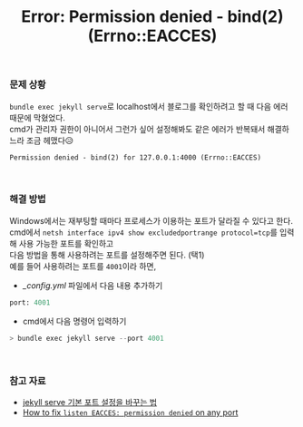﻿---
toc: true
title:  "Error: Permission denied - bind(2) (Errno::EACCES)"
last_modified_at:   2023-06-01
categories : Study
excerpt: ""
image: ""
sitemap :
  changefreq : weekly
  priority : 1.0
use_math: true
published: true
---

### 문제 상황
`bundle exec jekyll serve`로 localhost에서 블로그를 확인하려고 할 때 다음 에러 때문에 막혔었다.<br>
cmd가 관리자 권한이 아니어서 그런가 싶어 설정해봐도 같은 에러가 반복돼서 해결하느라 조금 헤맸다😥<br>
```
Permission denied - bind(2) for 127.0.0.1:4000 (Errno::EACCES)
```
<br>

### 해결 방법
Windows에서는 재부팅할 때마다 프로세스가 이용하는 포트가 달라질 수 있다고 한다.<br>
cmd에서 `netsh interface ipv4 show excludedportrange protocol=tcp`를 입력해 사용 가능한 포트를 확인하고<br>
다음 방법을 통해 사용하려는 포트를 설정해주면 된다. (택1)<br>
예를 들어 사용하려는 포트를 `4001`이라 하면,<br>
- *_config.yml* 파일에서 다음 내용 추가하기

```python
port: 4001
```

- cmd에서 다음 명령어 입력하기

```s
> bundle exec jekyll serve --port 4001
```

<br>

### 참고 자료
- [jekyll serve 기본 포트 설정을 바꾸는 법](https://honggaruy.github.io/blog/2020/10/26/week-44th/)
- [How to fix `listen EACCES: permission denied` on any port](https://superuser.com/questions/1437780/how-to-fix-listen-eacces-permission-denied-on-any-port)